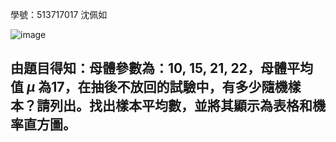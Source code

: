 學號：513717017 沈佩如

![image](https://github.com/user-attachments/assets/694a03c9-6c06-4eb1-aa87-ec6ad042a70d)

## 由題目得知：母體參數為：10, 15, 21, 22，母體平均值 $\mu$ 為17，在抽後不放回的試驗中，有多少隨機樣本？請列出。找出樣本平均數，並將其顯示為表格和機率直方圖。
